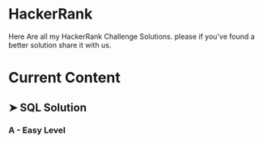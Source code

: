 # HackerRank
Here Are all my HackerRank Challenge Solutions.
please if you've found a better solution share it with us.

# Current Content
## ➤ SQL Solution
### A - Easy Level